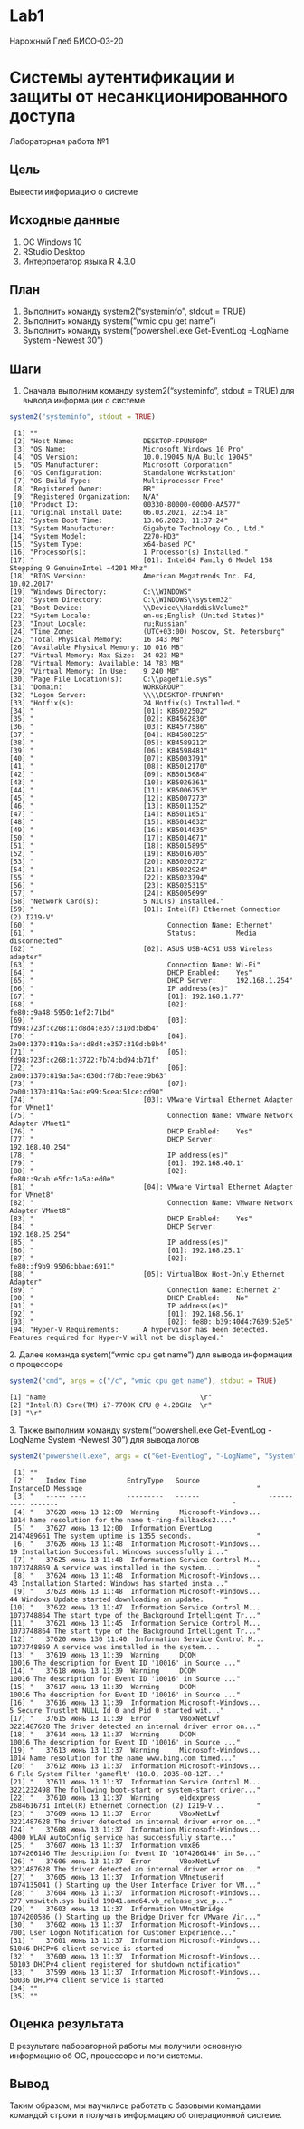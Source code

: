 # Lab1
Нарожный Глеб БИСО-03-20

# Системы аутентификации и защиты от несанкционированного доступа

Лабораторная работа №1

## Цель

Вывести информацию о системе

## Исходные данные

1.  ОС Windows 10
2.  RStudio Desktop
3.  Интерпретатор языка R 4.3.0

## План

1.  Выполнить команду system2(“systeminfo”, stdout = TRUE)
2.  Выполнить команду system(“wmic cpu get name”)
3.  Выполнить команду system(“powershell.exe Get-EventLog -LogName
    System -Newest 30”)

## Шаги

1.  Сначала выполним команду system2(“systeminfo”, stdout = TRUE) для
    вывода информации о системе

``` r
system2("systeminfo", stdout = TRUE)
```

     [1] ""                                                                                                               
     [2] "Host Name:                 DESKTOP-FPUNF0R"                                                                     
     [3] "OS Name:                   Microsoft Windows 10 Pro"                                                            
     [4] "OS Version:                10.0.19045 N/A Build 19045"                                                          
     [5] "OS Manufacturer:           Microsoft Corporation"                                                               
     [6] "OS Configuration:          Standalone Workstation"                                                              
     [7] "OS Build Type:             Multiprocessor Free"                                                                 
     [8] "Registered Owner:          RR"                                                                                  
     [9] "Registered Organization:   N/A"                                                                                 
    [10] "Product ID:                00330-80000-00000-AA577"                                                             
    [11] "Original Install Date:     06.03.2021, 22:54:18"                                                                
    [12] "System Boot Time:          13.06.2023, 11:37:24"                                                                
    [13] "System Manufacturer:       Gigabyte Technology Co., Ltd."                                                       
    [14] "System Model:              Z270-HD3"                                                                            
    [15] "System Type:               x64-based PC"                                                                        
    [16] "Processor(s):              1 Processor(s) Installed."                                                           
    [17] "                           [01]: Intel64 Family 6 Model 158 Stepping 9 GenuineIntel ~4201 Mhz"                  
    [18] "BIOS Version:              American Megatrends Inc. F4, 10.02.2017"                                             
    [19] "Windows Directory:         C:\\WINDOWS"                                                                         
    [20] "System Directory:          C:\\WINDOWS\\system32"                                                               
    [21] "Boot Device:               \\Device\\HarddiskVolume2"                                                           
    [22] "System Locale:             en-us;English (United States)"                                                       
    [23] "Input Locale:              ru;Russian"                                                                          
    [24] "Time Zone:                 (UTC+03:00) Moscow, St. Petersburg"                                                  
    [25] "Total Physical Memory:     16 343 MB"                                                                           
    [26] "Available Physical Memory: 10 016 MB"                                                                           
    [27] "Virtual Memory: Max Size:  24 023 MB"                                                                           
    [28] "Virtual Memory: Available: 14 783 MB"                                                                           
    [29] "Virtual Memory: In Use:    9 240 MB"                                                                            
    [30] "Page File Location(s):     C:\\pagefile.sys"                                                                    
    [31] "Domain:                    WORKGROUP"                                                                           
    [32] "Logon Server:              \\\\DESKTOP-FPUNF0R"                                                                 
    [33] "Hotfix(s):                 24 Hotfix(s) Installed."                                                             
    [34] "                           [01]: KB5022502"                                                                     
    [35] "                           [02]: KB4562830"                                                                     
    [36] "                           [03]: KB4577586"                                                                     
    [37] "                           [04]: KB4580325"                                                                     
    [38] "                           [05]: KB4589212"                                                                     
    [39] "                           [06]: KB4598481"                                                                     
    [40] "                           [07]: KB5003791"                                                                     
    [41] "                           [08]: KB5012170"                                                                     
    [42] "                           [09]: KB5015684"                                                                     
    [43] "                           [10]: KB5026361"                                                                     
    [44] "                           [11]: KB5006753"                                                                     
    [45] "                           [12]: KB5007273"                                                                     
    [46] "                           [13]: KB5011352"                                                                     
    [47] "                           [14]: KB5011651"                                                                     
    [48] "                           [15]: KB5014032"                                                                     
    [49] "                           [16]: KB5014035"                                                                     
    [50] "                           [17]: KB5014671"                                                                     
    [51] "                           [18]: KB5015895"                                                                     
    [52] "                           [19]: KB5016705"                                                                     
    [53] "                           [20]: KB5020372"                                                                     
    [54] "                           [21]: KB5022924"                                                                     
    [55] "                           [22]: KB5023794"                                                                     
    [56] "                           [23]: KB5025315"                                                                     
    [57] "                           [24]: KB5005699"                                                                     
    [58] "Network Card(s):           5 NIC(s) Installed."                                                                 
    [59] "                           [01]: Intel(R) Ethernet Connection (2) I219-V"                                       
    [60] "                                 Connection Name: Ethernet"                                                     
    [61] "                                 Status:          Media disconnected"                                           
    [62] "                           [02]: ASUS USB-AC51 USB Wireless adapter"                                            
    [63] "                                 Connection Name: Wi-Fi"                                                        
    [64] "                                 DHCP Enabled:    Yes"                                                          
    [65] "                                 DHCP Server:     192.168.1.254"                                                
    [66] "                                 IP address(es)"                                                                
    [67] "                                 [01]: 192.168.1.77"                                                            
    [68] "                                 [02]: fe80::9a48:5950:1ef2:71bd"                                               
    [69] "                                 [03]: fd98:723f:c268:1:d8d4:e357:310d:b8b4"                                    
    [70] "                                 [04]: 2a00:1370:819a:5a4:d8d4:e357:310d:b8b4"                                  
    [71] "                                 [05]: fd98:723f:c268:1:3722:7b74:bd94:b71f"                                    
    [72] "                                 [06]: 2a00:1370:819a:5a4:630d:f78b:7eae:9b63"                                  
    [73] "                                 [07]: 2a00:1370:819a:5a4:e99:5cea:51ce:cd90"                                   
    [74] "                           [03]: VMware Virtual Ethernet Adapter for VMnet1"                                    
    [75] "                                 Connection Name: VMware Network Adapter VMnet1"                                
    [76] "                                 DHCP Enabled:    Yes"                                                          
    [77] "                                 DHCP Server:     192.168.40.254"                                               
    [78] "                                 IP address(es)"                                                                
    [79] "                                 [01]: 192.168.40.1"                                                            
    [80] "                                 [02]: fe80::9cab:e5fc:1a5a:ed0e"                                               
    [81] "                           [04]: VMware Virtual Ethernet Adapter for VMnet8"                                    
    [82] "                                 Connection Name: VMware Network Adapter VMnet8"                                
    [83] "                                 DHCP Enabled:    Yes"                                                          
    [84] "                                 DHCP Server:     192.168.25.254"                                               
    [85] "                                 IP address(es)"                                                                
    [86] "                                 [01]: 192.168.25.1"                                                            
    [87] "                                 [02]: fe80::f9b9:9506:bbae:6911"                                               
    [88] "                           [05]: VirtualBox Host-Only Ethernet Adapter"                                         
    [89] "                                 Connection Name: Ethernet 2"                                                   
    [90] "                                 DHCP Enabled:    No"                                                           
    [91] "                                 IP address(es)"                                                                
    [92] "                                 [01]: 192.168.56.1"                                                            
    [93] "                                 [02]: fe80::b39:40d4:7639:52e5"                                                
    [94] "Hyper-V Requirements:      A hypervisor has been detected. Features required for Hyper-V will not be displayed."

2\. Далее команда system(“wmic cpu get name”) для вывода информации о
процессоре

``` r
system2("cmd", args = c("/c", "wmic cpu get name"), stdout = TRUE)
```

    [1] "Name                                      \r"
    [2] "Intel(R) Core(TM) i7-7700K CPU @ 4.20GHz  \r"
    [3] "\r"                                          

3\. Также выполним команду system(“powershell.exe Get-EventLog -LogName
System -Newest 30”) для вывода логов

``` r
system2("powershell.exe", args = c("Get-EventLog", "-LogName", "System", "-Newest", "30"), stdout = TRUE)
```

     [1] ""                                                                                                                       
     [2] "   Index Time          EntryType   Source                 InstanceID Message                                           "
     [3] "   ----- ----          ---------   ------                 ---------- -------                                           "
     [4] "   37628 июнь 13 12:09  Warning     Microsoft-Windows...         1014 Name resolution for the name t-ring-fallbacks2...."
     [5] "   37627 июнь 13 12:00  Information EventLog               2147489661 The system uptime is 1355 seconds.                "
     [6] "   37626 июнь 13 11:48  Information Microsoft-Windows...           19 Installation Successful: Windows successfully i..."
     [7] "   37625 июнь 13 11:48  Information Service Control M...   1073748869 A service was installed in the system....         "
     [8] "   37624 июнь 13 11:48  Information Microsoft-Windows...           43 Installation Started: Windows has started insta..."
     [9] "   37623 июнь 13 11:48  Information Microsoft-Windows...           44 Windows Update started downloading an update.     "
    [10] "   37622 июнь 13 11:47  Information Service Control M...   1073748864 The start type of the Background Intelligent Tr..."
    [11] "   37621 июнь 13 11:45  Information Service Control M...   1073748864 The start type of the Background Intelligent Tr..."
    [12] "   37620 июнь 130 11:40  Information Service Control M...   1073748869 A service was installed in the system....         "
    [13] "   37619 июнь 13 11:39  Warning     DCOM                        10016 The description for Event ID '10016' in Source ..."
    [14] "   37618 июнь 13 11:39  Warning     DCOM                        10016 The description for Event ID '10016' in Source ..."
    [15] "   37617 июнь 13 11:39  Warning     DCOM                        10016 The description for Event ID '10016' in Source ..."
    [16] "   37616 июнь 13 11:39  Information Microsoft-Windows...            5 Secure Trustlet NULL Id 0 and Pid 0 started wit..."
    [17] "   37615 июнь 13 11:39  Error       VBoxNetLwf             3221487628 The driver detected an internal driver error on..."
    [18] "   37614 июнь 13 11:37  Warning     DCOM                        10016 The description for Event ID '10016' in Source ..."
    [19] "   37613 июнь 13 11:37  Warning     Microsoft-Windows...         1014 Name resolution for the name www.bing.com timed..."
    [20] "   37612 июнь 13 11:37  Information Microsoft-Windows...            6 File System Filter 'gameflt' (10.0, 2035-08-12T..."
    [21] "   37611 июнь 13 11:37  Information Service Control M...   3221232498 The following boot-start or system-start driver..."
    [22] "   37610 июнь 13 11:37  Warning     e1dexpress             2684616731 Intel(R) Ethernet Connection (2) I219-V...        "
    [23] "   37609 июнь 13 11:37  Error       VBoxNetLwf             3221487628 The driver detected an internal driver error on..."
    [24] "   37608 июнь 13 11:37  Information Microsoft-Windows...         4000 WLAN AutoConfig service has successfully starte..."
    [25] "   37607 июнь 13 11:37  Information vmx86                  1074266146 The description for Event ID '1074266146' in So..."
    [26] "   37606 июнь 13 11:37  Error       VBoxNetLwf             3221487628 The driver detected an internal driver error on..."
    [27] "   37605 июнь 13 11:37  Information VMnetuserif            1074135041 () Starting up the User Interface Driver for VM..."
    [28] "   37604 июнь 13 11:37  Information Microsoft-Windows...          277 vmswitch.sys build 19041.amd64.vb_release_svc_p..."
    [29] "   37603 июнь 13 11:37  Information VMnetBridge            1074200586 () Starting up the Bridge Driver for VMware Vir..."
    [30] "   37602 июнь 13 11:37  Information Microsoft-Windows...         7001 User Logon Notification for Customer Experience..."
    [31] "   37601 июнь 13 11:37  Information Microsoft-Windows...        51046 DHCPv6 client service is started                  "
    [32] "   37600 июнь 13 11:37  Information Microsoft-Windows...        50103 DHCPv4 client registered for shutdown notification"
    [33] "   37599 июнь 13 11:37  Information Microsoft-Windows...        50036 DHCPv4 client service is started                  "
    [34] ""                                                                                                                       
    [35] ""                                                                                                                       

## Оценка результата

В результате лабораторной работы мы получили основную информацию об ОС,
процессоре и логи системы.

## Вывод

Таким образом, мы научились работать с базовыми командами командой
строки и получать информацию об операционной системе.
